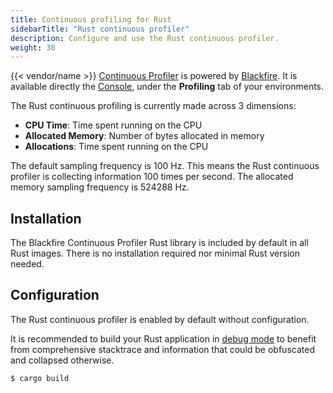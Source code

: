 ```yaml
---
title: Continuous profiling for Rust
sidebarTitle: "Rust continuous profiler"
description: Configure and use the Rust continuous profiler.
weight: 30
---
```


{{< vendor/name >}} [Continuous Profiler](./cont-prof.md) is powered by [Blackfire](../../../increase-observability/application-metrics/blackfire.md).
It is available directly the [Console](/administration/web/_index.md), under the **Profiling** tab of your environments.

The Rust continuous profiling is currently made across 3 dimensions:
- **CPU Time**:  Time spent running on the CPU
- **Allocated Memory**: Number of bytes allocated in memory
- **Allocations**: Time spent running on the CPU

The default sampling frequency is 100 Hz. This means the Rust continuous profiler is
collecting information 100 times per second. The allocated memory sampling frequency is 524288 Hz.

## Installation

The Blackfire Continuous Profiler Rust library is included by default in all
Rust images. There is no installation required nor minimal Rust version needed.

## Configuration

The Rust continuous profiler is enabled by default without configuration.

It is recommended to build your Rust application in [debug mode](https://doc.rust-lang.org/book/ch14-01-release-profiles.html) to benefit from comprehensive stacktrace and information that could be obfuscated and collapsed otherwise.

```shell
$ cargo build
```
